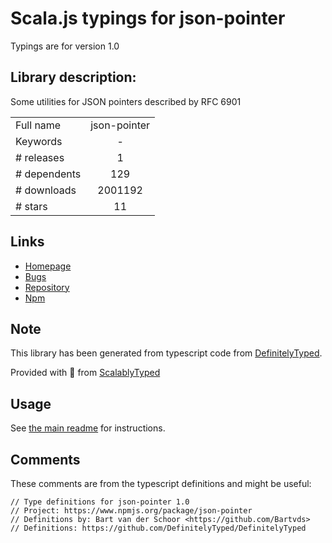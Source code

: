 
# Scala.js typings for json-pointer

Typings are for version 1.0

## Library description:
Some utilities for JSON pointers described by RFC 6901

|                    |                 |
| ------------------ | :-------------: |
| Full name          | json-pointer |
| Keywords           | - |
| # releases         | 1 |
| # dependents       | 129 |
| # downloads        | 2001192 |
| # stars            | 11 |

## Links
- [Homepage](https://github.com/manuelstofer/json-pointer)
- [Bugs](https://github.com/manuelstofer/json-pointer/issues)
- [Repository](https://github.com/manuelstofer/json-pointer)
- [Npm](https://www.npmjs.com/package/json-pointer)
    


## Note
This library has been generated from typescript code from [DefinitelyTyped](https://definitelytyped.org).

Provided with :purple_heart: from [ScalablyTyped](https://github.com/oyvindberg/ScalablyTyped)

## Usage
See [the main readme](../../readme.md) for instructions.

## Comments

These comments are from the typescript definitions and might be useful:
```
// Type definitions for json-pointer 1.0
// Project: https://www.npmjs.org/package/json-pointer
// Definitions by: Bart van der Schoor <https://github.com/Bartvds>
// Definitions: https://github.com/DefinitelyTyped/DefinitelyTyped

```

